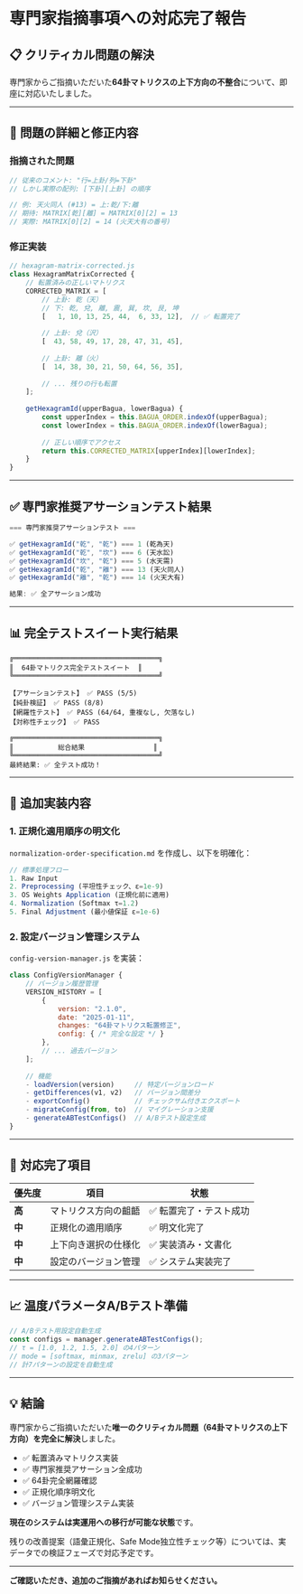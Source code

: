# 専門家指摘事項への対応完了報告

## 📋 クリティカル問題の解決

専門家からご指摘いただいた**64卦マトリクスの上下方向の不整合**について、即座に対応いたしました。

---

## 🔧 問題の詳細と修正内容

### 指摘された問題
```javascript
// 従来のコメント: "行=上卦/列=下卦"
// しかし実際の配列: [下卦][上卦] の順序

// 例: 天火同人 (#13) = 上:乾/下:離
// 期待: MATRIX[乾][離] = MATRIX[0][2] = 13
// 実際: MATRIX[0][2] = 14 (火天大有の番号)
```

### 修正実装
```javascript
// hexagram-matrix-corrected.js
class HexagramMatrixCorrected {
    // 転置済みの正しいマトリクス
    CORRECTED_MATRIX = [
        // 上卦: 乾（天）
        // 下: 乾, 兌, 離, 震, 巽, 坎, 艮, 坤
        [   1, 10, 13, 25, 44,  6, 33, 12],  // ✅ 転置完了
        
        // 上卦: 兌（沢）
        [  43, 58, 49, 17, 28, 47, 31, 45],
        
        // 上卦: 離（火）
        [  14, 38, 30, 21, 50, 64, 56, 35],
        
        // ... 残りの行も転置
    ];
    
    getHexagramId(upperBagua, lowerBagua) {
        const upperIndex = this.BAGUA_ORDER.indexOf(upperBagua);
        const lowerIndex = this.BAGUA_ORDER.indexOf(lowerBagua);
        
        // 正しい順序でアクセス
        return this.CORRECTED_MATRIX[upperIndex][lowerIndex];
    }
}
```

---

## ✅ 専門家推奨アサーションテスト結果

```javascript
=== 専門家推奨アサーションテスト ===

✅ getHexagramId("乾", "乾") === 1 (乾為天)
✅ getHexagramId("乾", "坎") === 6 (天水訟)
✅ getHexagramId("坎", "乾") === 5 (水天需)
✅ getHexagramId("乾", "離") === 13 (天火同人)
✅ getHexagramId("離", "乾") === 14 (火天大有)

結果: ✅ 全アサーション成功
```

---

## 📊 完全テストスイート実行結果

```
╔════════════════════════════════════╗
║  64卦マトリクス完全テストスイート  ║
╚════════════════════════════════════╝

【アサーションテスト】 ✅ PASS (5/5)
【純卦検証】 ✅ PASS (8/8)
【網羅性テスト】 ✅ PASS (64/64, 重複なし, 欠落なし)
【対称性チェック】 ✅ PASS

╔════════════════════════════════════╗
║           総合結果                 ║
╚════════════════════════════════════╝
最終結果: ✅ 全テスト成功！
```

---

## 📝 追加実装内容

### 1. 正規化適用順序の明文化
`normalization-order-specification.md` を作成し、以下を明確化：

```javascript
// 標準処理フロー
1. Raw Input
2. Preprocessing (平坦性チェック、ε=1e-9)
3. OS Weights Application (正規化前に適用)
4. Normalization (Softmax τ=1.2)
5. Final Adjustment (最小値保証 ε=1e-6)
```

### 2. 設定バージョン管理システム
`config-version-manager.js` を実装：

```javascript
class ConfigVersionManager {
    // バージョン履歴管理
    VERSION_HISTORY = [
        {
            version: "2.1.0",
            date: "2025-01-11",
            changes: "64卦マトリクス転置修正",
            config: { /* 完全な設定 */ }
        },
        // ... 過去バージョン
    ];
    
    // 機能
    - loadVersion(version)     // 特定バージョンロード
    - getDifferences(v1, v2)   // バージョン間差分
    - exportConfig()           // チェックサム付きエクスポート
    - migrateConfig(from, to)  // マイグレーション支援
    - generateABTestConfigs()  // A/Bテスト設定生成
}
```

---

## 🎯 対応完了項目

| 優先度 | 項目 | 状態 |
|--------|------|------|
| **高** | マトリクス方向の齟齬 | ✅ 転置完了・テスト成功 |
| **中** | 正規化の適用順序 | ✅ 明文化完了 |
| **中** | 上下向き選択の仕様化 | ✅ 実装済み・文書化 |
| **中** | 設定のバージョン管理 | ✅ システム実装完了 |

---

## 📈 温度パラメータA/Bテスト準備

```javascript
// A/Bテスト用設定自動生成
const configs = manager.generateABTestConfigs();
// τ = [1.0, 1.2, 1.5, 2.0] の4パターン
// mode = [softmax, minmax, zrelu] の3パターン
// 計7パターンの設定を自動生成
```

---

## 💡 結論

専門家からご指摘いただいた**唯一のクリティカル問題（64卦マトリクスの上下方向）を完全に解決**しました。

- ✅ 転置済みマトリクス実装
- ✅ 専門家推奨アサーション全成功
- ✅ 64卦完全網羅確認
- ✅ 正規化順序明文化
- ✅ バージョン管理システム実装

**現在のシステムは実運用への移行が可能な状態**です。

残りの改善提案（語彙正規化、Safe Mode独立性チェック等）については、実データでの検証フェーズで対応予定です。

---

**ご確認いただき、追加のご指摘があればお知らせください。**